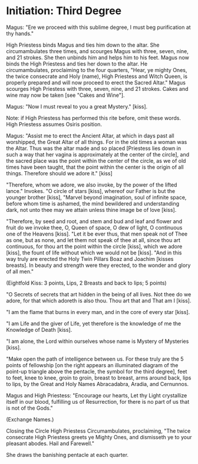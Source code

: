 
<h1>Initiation: Third Degree</h1>

Magus: "Ere we proceed with this sublime degree, I must beg purification at thy hands."

High Priestess binds Magus and ties him down to the altar. She circumambulates three times, and scourges Magus with three, seven, nine, and 21 strokes. She then unbinds him and helps him to his feet. Magus now binds the High Priestess and ties her down to the altar. He circumambulates, proclaiming to the four quarters, "Hear, ye mighty Ones, the twice consecrate and Holy (name), High Priestess and Witch Queen, is properly prepared and will now proceed to erect the Sacred Altar." Magus scourges High Priestess with three, seven, nine, and 21 strokes. Cakes and wine may now be taken [see "Cakes and Wine"].

Magus: "Now I must reveal to you a great Mystery." [kiss].

Note: if High Priestess has performed this rite before, omit these words. High Priestess assumes Osiris position.

Magus: "Assist me to erect the Ancient Altar, at which in days past all worshipped, the Great Altar of all things. For in the old times a woman was the Altar. Thus was the altar made and so placed [Priestess lies down in such a way that her vagina is approximately at the center of the circle], and the sacred place was the point within the center of the circle, as we of old times have been taught, that the point within the center is the origin of all things. Therefore should we adore it." [kiss]

"Therefore, whom we adore, we also invoke, by the power of the lifted lance." Invokes. "O circle of stars [kiss], whereof our Father is but the younger brother [kiss], "Marvel beyond imagination, soul of infinite space, before whom time is ashamed, the mind bewildered and understanding dark, not unto thee may we attain unless thine image be of love [kiss].

"Therefore, by seed and root, and stem and bud and leaf and flower and fruit do we invoke thee, O, Queen of space, O dew of light, O continuous one of the Heavens [kiss]. "Let it be ever thus, that men speak not of Thee as one, but as none, and let them not speak of thee at all, since thou art continuous, for thou art the point within the circle [kiss], which we adore [kiss], the fount of life without which we would not be [kiss]. "And in this way truly are erected the Holy Twin Pillars Boaz and Joachim [kisses breasts]. In beauty and strength were they erected, to the wonder and glory of all men."

(Eightfold Kiss: 3 points, Lips, 2 Breasts and back to lips; 5 points)

"O Secrets of secrets that art hidden in the being of all lives. Not thee do we adore, for that which adoreth is also thou. Thou art that and That am I [kiss].

"I am the flame that burns in every man, and in the core of every star [kiss].

"I am Life and the giver of Life, yet therefore is the knowledge of me the Knowledge of Death [kiss].

"I am alone, the Lord within ourselves whose name is Mystery of Mysteries [kiss].

"Make open the path of intelligence between us. For these truly are the 5 points of fellowship [on the right appears an illuminated diagram of the point-up triangle above the pentacle, the symbol for the third degree], feet to feet, knee to knee, groin to groin, breast to breast, arms around back, lips to lips, by the Great and Holy Names Abracadabra, Aradia, and Cernunnos.

Magus and High Priestess: "Encourage our hearts, Let thy Light crystallize itself in our blood, fulfilling us of Resurrection, for there is no part of us that is not of the Gods."

(Exchange Names.)

Closing the Circle High Priestess Circumambulates, proclaiming, "The twice consecrate High Priestess greets ye Mighty Ones, and dismisseth ye to your pleasant abodes. Hail and Farewell."

She draws the banishing pentacle at each quarter.
